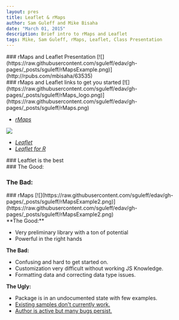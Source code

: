 ```yaml
---
layout: pres
title: Leaflet & rMaps
author: Sam Guleff and Mike Bisaha
date: "March 01, 2015"
description: Brief intro to rMaps and Leaflet
tags: Mike, Sam Guleff, rMaps, Leaflet, Class Presentation
---
```

<section>
	<section>
### rMaps and Leaflet Presentation
[![](https://raw.githubusercontent.com/sguleff/edav/gh-pages/_posts/sguleff/rMapsExample.png)](http://rpubs.com/mbisaha/63535)

</section>
	<section>
### rMaps and Leaflet links to get you started
[![](https://raw.githubusercontent.com/sguleff/edav/gh-pages/_posts/sguleff/rMaps_logo.png)](https://raw.githubusercontent.com/sguleff/edav/gh-pages/_posts/sguleff/rMaps.png)

* [*rMaps*](http://rmaps.github.io)

[![](https://raw.githubusercontent.com/sguleff/edav/gh-pages/_posts/sguleff/Leaflet_logo.png)](https://raw.githubusercontent.com/sguleff/edav/gh-pages/_posts/sguleff/Leaflet_logo.png)

* [*Leaflet*](http://leafletjs.com)
* [*Leaflet for R*](http://rstudio.github.io/leaflet/)
</section>
</section>

<section>
	<section>
### Leaftlet is the best
</section>
	<section>
### The Good:
		
###  The Bad:

</section>
</section>

<section>
	<section>
### rMaps
[![](https://raw.githubusercontent.com/sguleff/edav/gh-pages/_posts/sguleff/rMapsExample2.png)](https://raw.githubusercontent.com/sguleff/edav/gh-pages/_posts/sguleff/rMapsExample2.png)
</section>
	<section>
**The Good:** 
<ul>
  <li>Very preliminary library with a ton of potential</li>
  <li>Powerful in the right hands</li>
</ul>

**The Bad:** 
* Confusing and hard to get started on.
* Customization very difficult without working JS Knowledge.
* Formatting data and correcting data type issues. 
 
**The Ugly:** 
* Package is in an undocumented state with few examples.
* [Existing samples don't currently work.](http://bl.ocks.org/ramnathv/raw/8970935/mymap.html)
* [Author is active but many bugs persist.](https://github.com/ramnathv/rMaps/issues/1)	

</section>
</section>





